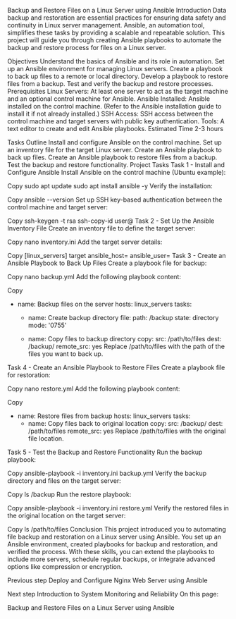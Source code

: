 Backup and Restore Files on a Linux Server using Ansible
Introduction
Data backup and restoration are essential practices for ensuring data safety and continuity in Linux server management. Ansible, an automation tool, simplifies these tasks by providing a scalable and repeatable solution. This project will guide you through creating Ansible playbooks to automate the backup and restore process for files on a Linux server.

Objectives
Understand the basics of Ansible and its role in automation.
Set up an Ansible environment for managing Linux servers.
Create a playbook to back up files to a remote or local directory.
Develop a playbook to restore files from a backup.
Test and verify the backup and restore processes.
Prerequisites
Linux Servers: At least one server to act as the target machine and an optional control machine for Ansible.
Ansible Installed: Ansible installed on the control machine. (Refer to the Ansible installation guide to install it if not already installed.)
SSH Access: SSH access between the control machine and target servers with public key authentication.
Tools: A text editor to create and edit Ansible playbooks.
Estimated Time
2-3 hours

Tasks Outline
Install and configure Ansible on the control machine.
Set up an inventory file for the target Linux server.
Create an Ansible playbook to back up files.
Create an Ansible playbook to restore files from a backup.
Test the backup and restore functionality.
Project Tasks
Task 1 - Install and Configure Ansible
Install Ansible on the control machine (Ubuntu example):


Copy
sudo apt update
sudo apt install ansible -y
Verify the installation:


Copy
ansible --version
Set up SSH key-based authentication between the control machine and target server:


Copy
ssh-keygen -t rsa
ssh-copy-id user@<target-server-ip>
Task 2 - Set Up the Ansible Inventory File
Create an inventory file to define the target server:


Copy
nano inventory.ini
Add the target server details:


Copy
[linux_servers]
target ansible_host=<target-server-ip> ansible_user=<user>
Task 3 - Create an Ansible Playbook to Back Up Files
Create a playbook file for backup:


Copy
nano backup.yml
Add the following playbook content:


Copy
- name: Backup files on the server
  hosts: linux_servers
  tasks:
    - name: Create backup directory
      file:
        path: /backup
        state: directory
        mode: '0755'

    - name: Copy files to backup directory
      copy:
        src: /path/to/files
        dest: /backup/
        remote_src: yes
Replace /path/to/files with the path of the files you want to back up.

Task 4 - Create an Ansible Playbook to Restore Files
Create a playbook file for restoration:


Copy
nano restore.yml
Add the following playbook content:


Copy
- name: Restore files from backup
  hosts: linux_servers
  tasks:
    - name: Copy files back to original location
      copy:
        src: /backup/
        dest: /path/to/files
        remote_src: yes
Replace /path/to/files with the original file location.

Task 5 - Test the Backup and Restore Functionality
Run the backup playbook:


Copy
ansible-playbook -i inventory.ini backup.yml
Verify the backup directory and files on the target server:


Copy
ls /backup
Run the restore playbook:


Copy
ansible-playbook -i inventory.ini restore.yml
Verify the restored files in the original location on the target server:


Copy
ls /path/to/files
Conclusion
This project introduced you to automating file backup and restoration on a Linux server using Ansible. You set up an Ansible environment, created playbooks for backup and restoration, and verified the process. With these skills, you can extend the playbooks to include more servers, schedule regular backups, or integrate advanced options like compression or encryption.


Previous step
Deploy and Configure Nginx Web Server using Ansible

Next step
Introduction to System Monitoring and Reliability
On this page:

Backup and Restore Files on a Linux Server using Ansible
